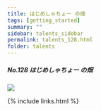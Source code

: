 ```yaml
---
title: はじめしゃちょー の畑
tags: [getting_started]
summary: ""
sidebar: talents_sidebar
permalink: talents_128.html
folder: talents
---
```



##### No.128 はじめしゃちょー の畑

![](https://yt3.ggpht.com/ofmCnsN3vibrgwBN0CMznswWKka4wUSXC5IYDbRHs9D00ATXKtuDKMGLIyIC2pzA9tgIyu5tres=s176-c-k-c0x00ffffff-no-rj)







{% include links.html %}
